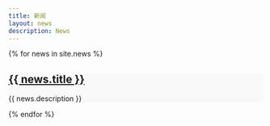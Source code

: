 ```yaml
---
title: 新闻
layout: news
description: News
---
```


<div class="container pt-5 pb-5">
  <div class="row">
    <div class="col-12">
      {% for news in site.news %}
      <div class="news-item mb-4 p-3 border rounded shadow-sm">
        <h2 class="news-title">
          <a href="{{ news.url }}" class="text-decoration-none text-dark">{{ news.title }}</a>
        </h2>
        <p class="news-description">{{ news.description }}</p>
      </div>
      {% endfor %}
    </div>
  </div>
</div>

<style>
  .news-item {
    background-color: #f9f9f9;
    transition: transform 0.2s ease-in-out;
  }
  .news-item:hover {
    transform: scale(1.02);
  }
  .news-title a:hover {
    color: #007bff;
  }
</style>
